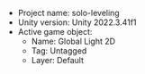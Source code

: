 <!-- UNITY CODE ASSIST INSTRUCTIONS START -->
- Project name: solo-leveling
- Unity version: Unity 2022.3.41f1
- Active game object:
  - Name: Global Light 2D
  - Tag: Untagged
  - Layer: Default
<!-- UNITY CODE ASSIST INSTRUCTIONS END -->